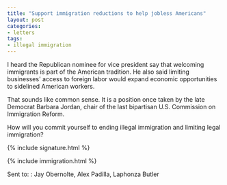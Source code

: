 ```yaml
---
title: "Support immigration reductions to help jobless Americans"
layout: post
categories:
- letters
tags:
- illegal immigration
---
```


I heard the Republican nominee for vice president say that welcoming immigrants is part of the American tradition. He also said limiting businesses' access to foreign labor would expand economic opportunities to sidelined American workers.

That sounds like common sense. It is a position once taken by the late Democrat Barbara Jordan, chair of the last bipartisan U.S. Commission on Immigration Reform.

How will you commit yourself to ending illegal immigration and limiting legal immigration?

{% include signature.html %}

{% include immigration.html %}

Sent to:
: Jay Obernolte, Alex Padilla, Laphonza Butler
